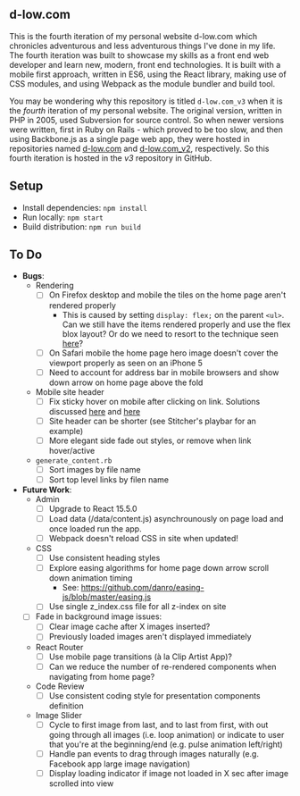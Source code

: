 d-low.com 
---
 
This is the fourth iteration of my personal website d-low.com which chronicles
adventurous and less adventurous things I've done in my life. The fourth 
iteration was built to showcase my skills as a front end web developer and learn
new, modern, front end technologies. It is built with a mobile first approach, 
written in ES6, using the React library, making use of CSS modules, and using 
Webpack as the module bundler and build tool.

You may be wondering why this repository is titled `d-low.com_v3` when it is
the _fourth_ iteration of my personal website. The original version, written in
PHP in 2005, used Subversion for source control. So when newer versions were 
written, first in Ruby on Rails - which proved to be too slow, and then using
Backbone.js as a single page web app, they were hosted in repositories named
[d-low.com](https://github.com/d-low/d-low.com) and 
[d-low.com_v2](https://github.com/d-low/d-low.com_v2), respectively. So this
fourth iteration is hosted in the _v3_ repository in GitHub.
 
 
Setup
---

- Install dependencies: `npm install`
- Run locally: `npm start`
- Build distribution: `npm run build`

To Do
---

- **Bugs**:
  - Rendering
    - [ ] On Firefox desktop and mobile the tiles on the home page aren't rendered properly
      - This is caused by setting `display: flex;` on the parent `<ul>`. Can we still have the items 
        rendered properly and use the flex blox layout? Or do we need to resort to the technique
        seen [here](http://d-low.com/demos/inline-block-with-expanded-item-bottom-margin.html)?
    - [ ] On Safari mobile the home page hero image doesn't cover the viewport properly as seen on an iPhone 5
    - [ ] Need to account for address bar in mobile browsers and show down arrow on home page above the fold
  - Mobile site header 
    - [ ] Fix sticky hover on mobile after clicking on link. Solutions discussed [here](http://stackoverflow.com/questions/2741816/is-it-possible-to-force-ignore-the-hover-pseudoclass-for-iphone-ipad-users/27680370#40617793) and [here](https://www.jonathanfielding.com/an-introduction-to-interaction-media-features/)
    - [ ] Site header can be shorter (see Stitcher's playbar for an example)
    - [ ] More elegant side fade out styles, or remove when link hover/active
  - `generate_content.rb`
    - [ ] Sort images by file name
    - [ ] Sort top level links by filen name
  
- **Future Work**:  
  - Admin
    - [ ] Upgrade to React 15.5.0
    - [ ] Load data (/data/content.js) asynchrounously on page load and once loaded run the app.
    - [ ] Webpack doesn't reload CSS in site when updated!
  - CSS
    - [ ] Use consistent heading styles 
    - [ ] Explore easing algorithms for home page down arrow scroll down animation timing
      - See: https://github.com/danro/easing-js/blob/master/easing.js
    - [ ] Use single z_index.css file for all z-index on site
  - [ ] Fade in background image issues:
    - [ ] Clear image cache after X images inserted?
    - [ ] Previously loaded images aren't displayed immediately
  - React Router
    - [ ] Use mobile page transitions (à la Clip Artist App)?
    - [ ] Can we reduce the number of re-rendered components when navigating from home page?
  - Code Review
    - [ ] Use consistent coding style for presentation components definition 
  - Image Slider
    - [ ] Cycle to first image from last, and to last from first, with out going through all images (i.e. loop animation) or indicate to user that you're at the beginning/end (e.g. pulse animation left/right)
    - [ ] Handle pan events to drag through images naturally (e.g. Facebook app large image navigation) 
    - [ ] Display loading indicator if image not loaded in X sec after image scrolled into view
